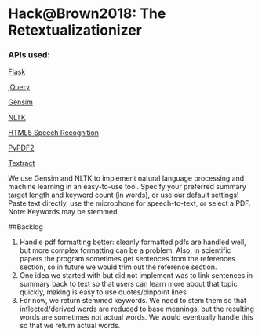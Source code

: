 # Hack@Brown2018: The Retextualizationizer

### APIs used:
[Flask](http://flask.pocoo.org/docs/0.12/)

[jQuery](https://jquery.com/)

[Gensim](https://radimrehurek.com/gensim/)

[NLTK](http://www.nltk.org/)

[HTML5 Speech Recognition](https://dvcs.w3.org/hg/speech-api/raw-file/9a0075d25326/speechapi.html#dfn-resultIndex)

[PyPDF2](https://pythonhosted.org/PyPDF2/)

[Textract](https://textract.readthedocs.io/en/stable/)


We use Gensim and NLTK to implement natural language processing and machine learning in an easy-to-use tool. Specify your preferred summary target length and keyword count (in words), or use our default settings! Paste text directly, use the microphone for speech-to-text, or select a PDF. Note: Keywords may be stemmed.


##Backlog

1. Handle pdf formatting better: cleanly formatted pdfs are handled well, but more complex formatting can be a problem. Also, in scientific papers the program sometimes get sentences from the references section, so in future we would trim out the reference section.
2. One idea we started with but did not implement was to link sentences in summary back to text so that users can learn more about that topic quickly, making is easy to use quotes/pinpoint lines
3. For now, we return stemmed keywords. We need to stem them so that inflected/derived words are reduced to base meanings, but the resulting words are sometimes not actual words. We would eventually handle this so that we return actual words.